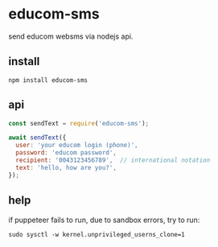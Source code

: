 # educom-sms

send educom websms via nodejs api.

## install

`npm install educom-sms`

## api

```javascript
const sendText = require('educom-sms');

await sendText({
  user: 'your educom login (phone)', 
  password: 'educom password', 
  recipient: '0043123456789',  // international notation
  text: 'hello, how are you?',
});

```

## help

if puppeteer fails to run, due to sandbox errors, try to run:

`sudo sysctl -w kernel.unprivileged_userns_clone=1`
